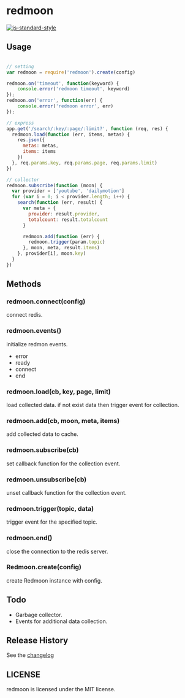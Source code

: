 # redmoon

[![js-standard-style](https://cdn.rawgit.com/feross/standard/master/badge.svg)](https://github.com/feross/standard)

## Usage

```javascript

// setting
var redmoon = require('redmoon').create(config)

redmoon.on('timeout', function(keyword) {
	console.error('redmoon timeout', keyword)
});
redmoon.on('error', function(err) {
	console.error('redmoon error', err)
});

// express
app.get('/search/:key/:page/:limit?', function (req, res) {
  redmoon.load(function (err, items, metas) {
    res.json({
      metas: metas,
      items: items
    })
  }, req.params.key, req.params.page, req.params.limit)
})

// collector
redmoon.subscribe(function (moon) {
  var provider = ['youtube', 'dailymotion']
  for (var i = 0; i < provider.length; i++) {
    search(function (err, result) {
      var meta = {
        provider: result.provider,
        totalcount: result.totalcount
      }

      redmoon.add(function (err) {
        redmoon.trigger(param.topic)
      }, moon, meta, result.items)
    }, provider[i], moon.key)
  }
})

```

## Methods

### redmoon.connect(config)

connect redis.

### redmoon.events()

initialize redmon events.
* error
* ready
* connect
* end

### redmoon.load(cb, key, page, limit)

load collected data.
if not exist data then trigger event for collection.

### redmoon.add(cb, moon, meta, items)

add collected data to cache.

### redmoon.subscribe(cb)

set callback function for the collection event.

### redmoon.unsubscribe(cb)

unset callback function for the collection event.

### redmoon.trigger(topic, data)

trigger event for the specified topic.

### redmoon.end()

close the connection to the redis server.

### Redmoon.create(config)

create Redmoon instance with config.


## Todo

* Garbage collector.
* Events for additional data collection.

## Release History

See the [changelog](CHANGELOG.md)

## LICENSE

redmoon is licensed under the MIT license.
